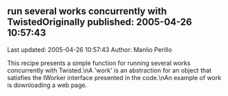## run several works concurrently with TwistedOriginally published: 2005-04-26 10:57:43 
Last updated: 2005-04-26 10:57:43 
Author: Manlio Perillo 
 
This recipe presents a simple function for running several works concurrently with Twisted.\nA 'work' is an abstraction for an object that satisfies the IWorker interface presented in the code.\nAn example of work is downloading a web page.